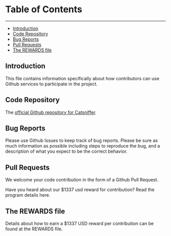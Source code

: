 # Table of Contents
---

 * [Introduction](#intro)
 * [Code Repository](#repo)
 * [Bug Reports](#bug)
 * [Pull Requests](#pr)
 * [The REWARDS file](#rewards)

## <a name="intro"></a>Introduction

This file contains information specifically about how contributors can use Github services to participate in the project.

## <a name="repo"></a>Code Repository

The [official Github repository for Catsniffer](https://github.com/ElectronicCats/CatSniffer).

## <a name="bug"></a>Bug Reports

Please use Github Issues to keep track of bug reports. Please be sure as much information as possible including steps to reproduce the bug, and a description of what you expect to be the correct behavior.

## <a name="pr"></a>Pull Requests

We welcome your code contribution in the form of a Github Pull Request.

Have you heard about our $1337 usd reward for contribution? Read the program details here.

## <a name="hacking"></a>The REWARDS file

Details about how to earn a $1337 USD reward per contribution can be found at the REWARDS file.

